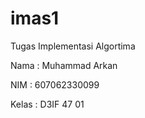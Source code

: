 # imas1
Tugas Implementasi Algortima

Nama : Muhammad Arkan

NIM : 607062330099

Kelas : D3IF 47 01
